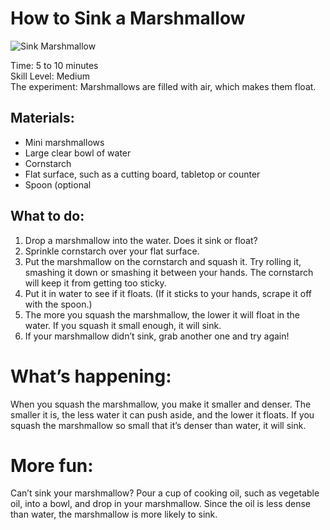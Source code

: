 # How to Sink a Marshmallow  
![Sink Marshmallow](https://github.com/veldamart/ScienceSat_MommyStyle/blob/master/images/sinkingmarshmallows.jpg/200/300?style=centerme)

Time: 5 to 10 minutes   
Skill Level: Medium   
The experiment: Marshmallows are filled with air, which makes them float. 

## Materials:
* Mini marshmallows
* Large clear bowl of water
*	Cornstarch
*	Flat surface, such as a cutting board, tabletop or counter
*	Spoon (optional  

## What to do:
1. Drop a marshmallow into the water. Does it sink or float?  
2.	Sprinkle cornstarch over your flat surface.
3.	Put the marshmallow on the cornstarch and squash it. Try rolling it, smashing it down or smashing it between your hands. The cornstarch will keep it from getting too sticky.
4.	Put it in water to see if it floats. (If it sticks to your hands, scrape it off with the spoon.)
5.	The more you squash the marshmallow, the lower it will float in the water. If you squash it small enough, it will sink.
6.	If your marshmallow didn’t sink, grab another one and try again!

# What’s happening:
When you squash the marshmallow, you make it smaller and denser. The smaller it is, the less water it can push aside, and the lower it floats. If you squash the marshmallow so small that it’s denser than water, it will sink.

# More fun:
Can’t sink your marshmallow? Pour a cup of cooking oil, such as vegetable oil, into a bowl, and drop in your marshmallow. Since the oil is less dense than water, the marshmallow is more likely to sink.
